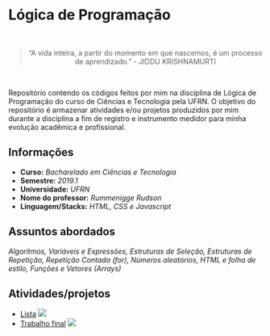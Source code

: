 # Lógica de Programação

<br>
<div align="center"><blockquote>“A vida inteira, a partir do momento em que nascemos, é um processo de aprendizado.” - JIDDU KRISHNAMURTI</blockquote></div>
<br>

Repositório contendo os códigos feitos por mim na disciplina de Lógica de Programação do curso de Ciências e Tecnologia pela UFRN. O objetivo do repositório é armazenar atividades e/ou projetos produzidos por mim durante a disciplina a fim de registro e instrumento medidor para minha evolução acadêmica e profissional.

## Informações

- **Curso:** *Bacharelado em Ciências e Tecnologia*
- **Semestre:** *2019.1*
- **Universidade:** *UFRN*
- **Nome do professor:** *Rummenigge Rudson*
- **Linguagem/Stacks:** *HTML, CSS e Javascript*

## Assuntos abordados

*Algoritmos, Variáveis e Expressões, Estruturas de Seleção, Estruturas de Repetição, Repetição Contada (for), Números aleatórios, HTML e folha de estilo, Funções e Vetores (Arrays)*

## Atividades/projetos

- [Lista](#) ![](https://img.shields.io/badge/Finalizado-greendark)
- [Trabalho final](#) ![](https://img.shields.io/badge/Finalizado-greendark)
